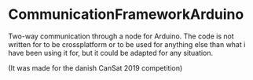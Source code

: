 # CommunicationFrameworkArduino
Two-way communication through a node for Arduino. The code is not written for to be crossplatform or to be used for anything else than what i have been using it for, but it could be adapted for any situation. 

(It was made for the danish CanSat 2019 competition)
